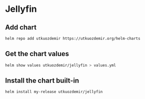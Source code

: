 # Jellyfin

## Add chart

```bash
helm repo add utkuozdemir https://utkuozdemir.org/helm-charts
```

## Get the chart values

```bash
helm show values utkuozdemir/jellyfin > values.yml
```

## Install the chart built-in

```bash
helm install my-release utkuozdemir/jellyfin
```
